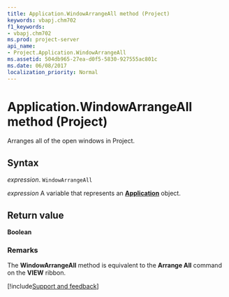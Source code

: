 ```yaml
---
title: Application.WindowArrangeAll method (Project)
keywords: vbapj.chm702
f1_keywords:
- vbapj.chm702
ms.prod: project-server
api_name:
- Project.Application.WindowArrangeAll
ms.assetid: 504db965-27ea-d0f5-5830-927555ac801c
ms.date: 06/08/2017
localization_priority: Normal
---
```



# Application.WindowArrangeAll method (Project)

Arranges all of the open windows in Project.


## Syntax

_expression_. `WindowArrangeAll`

_expression_ A variable that represents an **[Application](Project.Application.md)** object.


## Return value

 **Boolean**


### Remarks

The  **WindowArrangeAll** method is equivalent to the **Arrange All** command on the **VIEW** ribbon.

[!include[Support and feedback](~/includes/feedback-boilerplate.md)]